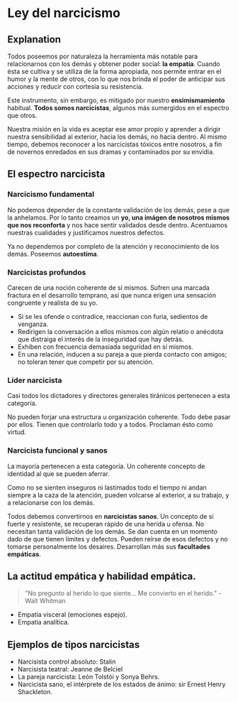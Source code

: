 # Ley del narcicismo

## Explanation

Todos poseemos por naturaleza la herramienta más notable para relacionarnos con los demás y obtener poder social: __la empatía__. Cuando ésta se cultiva y se utiliza de la forma apropiada, nos permite entrar en el humor y la mente de otros, con lo que nos brinda el poder de anticipar sus acciones y reducir con cortesía su resistencia.

Este instrumento, sin embargo, es mitigado por nuestro __ensimismamiento__ habitual. __Todos somos narcicistas__, algunos más sumergidos en el espectro que otros.

Nuestra misión en la vida es aceptar ese amor propio y aprender a dirigir nuestra sensibilidad al exterior, hacia los demás, no hacia dentro. Al mismo tiempo, debemos reconocer a los narcicistas tóxicos entre nosotros, a fin de novernos enredados en sus dramas y contaminados por su envidia.

## El espectro narcicista

### Narcicismo fundamental

No podemos depender de la constante validación de los demás, pese a que la anhelamos. Por lo tanto creamos un __yo, una imágen de nosotros mismos que nos reconforta__ y nos hace sentir validados desde dentro. Acentuamos nuestras cualidades y justificamos nuestros defectos.

Ya no dependemos por completo de la atención y reconocimiento de los demás. Poseemos __autoestima__.

### Narcicistas profundos

Carecen de una noción coherente de sí mismos. Sufren una marcada fractura en el desarrollo temprano, así que nunca erigen una sensación congruente y realista de su yo.

* Si se les ofende o contradice, reaccionan con furia, sedientos de venganza.
* Redirigen la conversación a ellos mismos con algún relatio o anécdota que distraiga el interés de la inseguridad que hay detrás.
* Exhiben con frecuencia demasiada seguridad en sí mismos.
* En una relación, inducen a su pareja a que pierda contacto con amigos; no toleran tener que competir por su atención.

### Líder narcicista

Casi todos los dictadores y directores generales tiránicos pertenecen a esta categoría.

No pueden forjar una estructura u organización coherente. Todo debe pasar por ellos. Tienen que controlarlo todo y a todos. Proclaman ésto como virtud.

### Narcicista funcional y sanos

La mayoría pertenecen a esta categoría. Un coherente concepto de identidad al que se pueden aferrar.

Como no se sienten inseguros ni lastimados todo el tiempo ni andan siempre a la caza de la atención, pueden volcarse al exterior, a su trabajo, y a relacionarse con los demás.

Todos debemos convertirnos en __narcicistas sanos__. Un concepto de sí fuerte y resistente, se recuperan rápido de una herida u ofensa. No necesitan tanta validación de los demás. Se dan cuenta en un momento dado de que tienen límites y defectos. Pueden reírse de esos defectos y no tomarse personalmente los desaires. Desarrollan más sus __facultades empáticas__.

## La actitud empática y habilidad empática.

> "No pregunto al herido lo que siente... Me convierto en el herido." - Walt Whitman

* Empatía visceral (emociones espejo).
* Empatía analítica.

## Ejemplos de tipos narcicistas

* Narcisista control absoluto: Stalin
* Narcisista teatral: Jeanne de Belciel
* La pareja narcicista: León Tolstói y Sonya Behrs.
* Narcicista sano, el intérprete de los estados de ánimo: sir Ernest Henry Shackleton.
